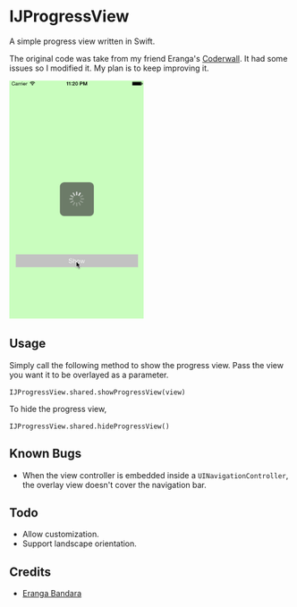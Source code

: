 IJProgressView
==================

A simple progress view written in Swift.

The original code was take from my friend Eranga's [Coderwall](https://coderwall.com/p/su1t1a). It had some issues so I modified it. My plan is to keep improving it.

<img src="https://raw.githubusercontent.com/Isuru-Nanayakkara/IJProgressView/master/demo.gif" height="426" width="240" >

## Usage
Simply call the following method to show the progress view. Pass the view you want it to be overlayed as a parameter.

```
IJProgressView.shared.showProgressView(view)
```
To hide the progress view,

```
IJProgressView.shared.hideProgressView()
```


## Known Bugs
* When the view controller is embedded inside a `UINavigationController`, the overlay view doesn't cover the navigation bar.

## Todo
* Allow customization.
* Support landscape orientation.

## Credits

* [Eranga Bandara](https://coderwall.com/itseranga)
